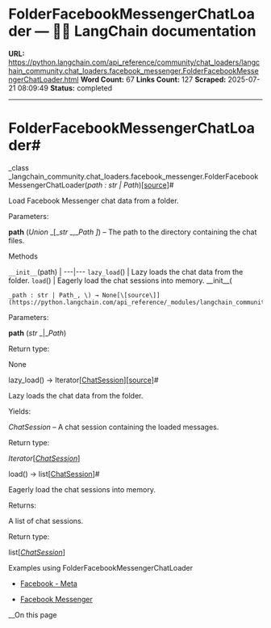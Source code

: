 # FolderFacebookMessengerChatLoader — 🦜🔗 LangChain  documentation

**URL:** https://python.langchain.com/api_reference/community/chat_loaders/langchain_community.chat_loaders.facebook_messenger.FolderFacebookMessengerChatLoader.html
**Word Count:** 67
**Links Count:** 127
**Scraped:** 2025-07-21 08:09:49
**Status:** completed

---

# FolderFacebookMessengerChatLoader\#

_class _langchain\_community.chat\_loaders.facebook\_messenger.FolderFacebookMessengerChatLoader\(_path : str | Path_\)[\[source\]](https://python.langchain.com/api_reference/_modules/langchain_community/chat_loaders/facebook_messenger.html#FolderFacebookMessengerChatLoader)\#     

Load Facebook Messenger chat data from a folder.

Parameters:     

**path** \(_Union_ _\[__str_ _,__Path_ _\]_\) – The path to the directory containing the chat files.

Methods

`__init__`\(path\) |    ---|---   `lazy_load`\(\) | Lazy loads the chat data from the folder.   `load`\(\) | Eagerly load the chat sessions into memory.      \_\_init\_\_\(

    _path : str | Path_, \) → None[\[source\]](https://python.langchain.com/api_reference/_modules/langchain_community/chat_loaders/facebook_messenger.html#FolderFacebookMessengerChatLoader.__init__)\#     

Parameters:     

**path** \(_str_ _|__Path_\)

Return type:     

None

lazy\_load\(\) → Iterator\[[ChatSession](https://python.langchain.com/api_reference/core/chat_sessions/langchain_core.chat_sessions.ChatSession.html#langchain_core.chat_sessions.ChatSession "langchain_core.chat_sessions.ChatSession")\][\[source\]](https://python.langchain.com/api_reference/_modules/langchain_community/chat_loaders/facebook_messenger.html#FolderFacebookMessengerChatLoader.lazy_load)\#     

Lazy loads the chat data from the folder.

Yields:     

_ChatSession_ – A chat session containing the loaded messages.

Return type:     

_Iterator_\[[_ChatSession_](https://python.langchain.com/api_reference/core/chat_sessions/langchain_core.chat_sessions.ChatSession.html#langchain_core.chat_sessions.ChatSession "langchain_core.chat_sessions.ChatSession")\]

load\(\) → list\[[ChatSession](https://python.langchain.com/api_reference/core/chat_sessions/langchain_core.chat_sessions.ChatSession.html#langchain_core.chat_sessions.ChatSession "langchain_core.chat_sessions.ChatSession")\]\#     

Eagerly load the chat sessions into memory.

Returns:     

A list of chat sessions.

Return type:     

list\[[_ChatSession_](https://python.langchain.com/api_reference/core/chat_sessions/langchain_core.chat_sessions.ChatSession.html#langchain_core.chat_sessions.ChatSession "langchain_core.chat_sessions.ChatSession")\]

Examples using FolderFacebookMessengerChatLoader

  * [Facebook - Meta](https://python.langchain.com/docs/integrations/providers/facebook/)

  * [Facebook Messenger](https://python.langchain.com/docs/integrations/chat_loaders/facebook/)

__On this page